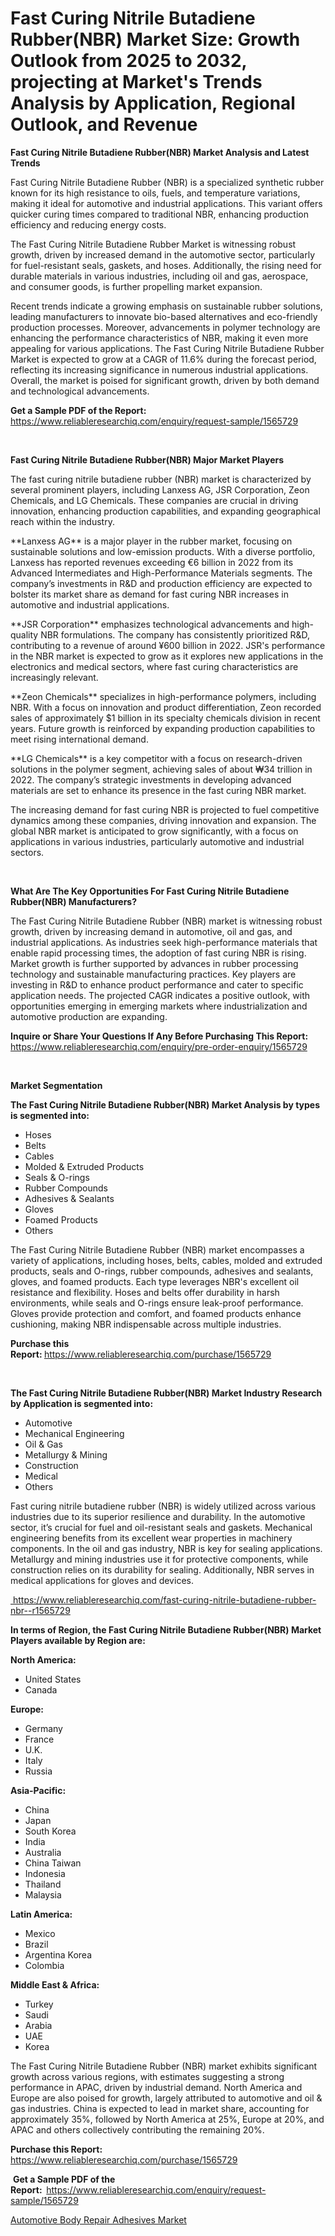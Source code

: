 <p><h1>Fast Curing Nitrile Butadiene Rubber(NBR) Market Size: Growth Outlook from 2025 to 2032, projecting at Market's Trends Analysis by Application, Regional Outlook, and Revenue</h1></p><p><strong>Fast Curing Nitrile Butadiene Rubber(NBR) Market Analysis and Latest Trends</strong></p>
<p><p>Fast Curing Nitrile Butadiene Rubber (NBR) is a specialized synthetic rubber known for its high resistance to oils, fuels, and temperature variations, making it ideal for automotive and industrial applications. This variant offers quicker curing times compared to traditional NBR, enhancing production efficiency and reducing energy costs.</p><p>The Fast Curing Nitrile Butadiene Rubber Market is witnessing robust growth, driven by increased demand in the automotive sector, particularly for fuel-resistant seals, gaskets, and hoses. Additionally, the rising need for durable materials in various industries, including oil and gas, aerospace, and consumer goods, is further propelling market expansion.</p><p>Recent trends indicate a growing emphasis on sustainable rubber solutions, leading manufacturers to innovate bio-based alternatives and eco-friendly production processes. Moreover, advancements in polymer technology are enhancing the performance characteristics of NBR, making it even more appealing for various applications. The Fast Curing Nitrile Butadiene Rubber Market is expected to grow at a CAGR of 11.6% during the forecast period, reflecting its increasing significance in numerous industrial applications. Overall, the market is poised for significant growth, driven by both demand and technological advancements.</p></p>
<p><strong>Get a Sample PDF of the Report:&nbsp;</strong> <a href="https://www.reliableresearchiq.com/enquiry/request-sample/1565729?utm_campaign=2267&utm_medium=2&utm_source=Github&utm_content=ia&utm_term=01022025&utm_id=fast-curing-nitrile-butadiene-rubbernbr">https://www.reliableresearchiq.com/enquiry/request-sample/1565729</a></p>
<p>&nbsp;</p>
<p><strong>Fast Curing Nitrile Butadiene Rubber(NBR) Major Market Players</strong></p>
<p><p>The fast curing nitrile butadiene rubber (NBR) market is characterized by several prominent players, including Lanxess AG, JSR Corporation, Zeon Chemicals, and LG Chemicals. These companies are crucial in driving innovation, enhancing production capabilities, and expanding geographical reach within the industry.</p><p>**Lanxess AG** is a major player in the rubber market, focusing on sustainable solutions and low-emission products. With a diverse portfolio, Lanxess has reported revenues exceeding €6 billion in 2022 from its Advanced Intermediates and High-Performance Materials segments. The company’s investments in R&D and production efficiency are expected to bolster its market share as demand for fast curing NBR increases in automotive and industrial applications.</p><p>**JSR Corporation** emphasizes technological advancements and high-quality NBR formulations. The company has consistently prioritized R&D, contributing to a revenue of around ¥600 billion in 2022. JSR's performance in the NBR market is expected to grow as it explores new applications in the electronics and medical sectors, where fast curing characteristics are increasingly relevant.</p><p>**Zeon Chemicals** specializes in high-performance polymers, including NBR. With a focus on innovation and product differentiation, Zeon recorded sales of approximately $1 billion in its specialty chemicals division in recent years. Future growth is reinforced by expanding production capabilities to meet rising international demand.</p><p>**LG Chemicals** is a key competitor with a focus on research-driven solutions in the polymer segment, achieving sales of about ₩34 trillion in 2022. The company’s strategic investments in developing advanced materials are set to enhance its presence in the fast curing NBR market.</p><p>The increasing demand for fast curing NBR is projected to fuel competitive dynamics among these companies, driving innovation and expansion. The global NBR market is anticipated to grow significantly, with a focus on applications in various industries, particularly automotive and industrial sectors.</p></p>
<p>&nbsp;</p>
<p><strong>What Are The Key Opportunities For Fast Curing Nitrile Butadiene Rubber(NBR) Manufacturers?</strong></p>
<p><p>The Fast Curing Nitrile Butadiene Rubber (NBR) market is witnessing robust growth, driven by increasing demand in automotive, oil and gas, and industrial applications. As industries seek high-performance materials that enable rapid processing times, the adoption of fast curing NBR is rising. Market growth is further supported by advances in rubber processing technology and sustainable manufacturing practices. Key players are investing in R&D to enhance product performance and cater to specific application needs. The projected CAGR indicates a positive outlook, with opportunities emerging in emerging markets where industrialization and automotive production are expanding.</p></p>
<p><strong>Inquire or Share Your Questions If Any Before Purchasing This Report:</strong> <a href="https://www.reliableresearchiq.com/enquiry/pre-order-enquiry/1565729?utm_campaign=2267&utm_medium=2&utm_source=Github&utm_content=ia&utm_term=01022025&utm_id=fast-curing-nitrile-butadiene-rubbernbr">https://www.reliableresearchiq.com/enquiry/pre-order-enquiry/1565729</a></p>
<p>&nbsp;</p>
<p><strong>Market Segmentation</strong></p>
<p><strong>The Fast Curing Nitrile Butadiene Rubber(NBR) Market Analysis by types is segmented into:</strong></p>
<p><ul><li>Hoses</li><li>Belts</li><li>Cables</li><li>Molded & Extruded Products</li><li>Seals & O-rings</li><li>Rubber Compounds</li><li>Adhesives & Sealants</li><li>Gloves</li><li>Foamed Products</li><li>Others</li></ul></p>
<p><p>The Fast Curing Nitrile Butadiene Rubber (NBR) market encompasses a variety of applications, including hoses, belts, cables, molded and extruded products, seals and O-rings, rubber compounds, adhesives and sealants, gloves, and foamed products. Each type leverages NBR's excellent oil resistance and flexibility. Hoses and belts offer durability in harsh environments, while seals and O-rings ensure leak-proof performance. Gloves provide protection and comfort, and foamed products enhance cushioning, making NBR indispensable across multiple industries.</p></p>
<p><strong>Purchase this Report:&nbsp;</strong><a href="https://www.reliableresearchiq.com/purchase/1565729?utm_campaign=2267&utm_medium=2&utm_source=Github&utm_content=ia&utm_term=01022025&utm_id=fast-curing-nitrile-butadiene-rubbernbr">https://www.reliableresearchiq.com/purchase/1565729</a></p>
<p>&nbsp;</p>
<p><strong>The Fast Curing Nitrile Butadiene Rubber(NBR) Market Industry Research by Application is segmented into:</strong></p>
<p><ul><li>Automotive</li><li>Mechanical Engineering</li><li>Oil & Gas</li><li>Metallurgy & Mining</li><li>Construction</li><li>Medical</li><li>Others</li></ul></p>
<p><p>Fast curing nitrile butadiene rubber (NBR) is widely utilized across various industries due to its superior resilience and durability. In the automotive sector, it’s crucial for fuel and oil-resistant seals and gaskets. Mechanical engineering benefits from its excellent wear properties in machinery components. In the oil and gas industry, NBR is key for sealing applications. Metallurgy and mining industries use it for protective components, while construction relies on its durability for sealing. Additionally, NBR serves in medical applications for gloves and devices.</p></p>
<p><a href="https://www.reliableresearchiq.com/fast-curing-nitrile-butadiene-rubber-nbr--r1565729?utm_campaign=2267&utm_medium=2&utm_source=Github&utm_content=ia&utm_term=01022025&utm_id=fast-curing-nitrile-butadiene-rubbernbr">&nbsp;https://www.reliableresearchiq.com/fast-curing-nitrile-butadiene-rubber-nbr--r1565729</a></p>
<p><strong>In terms of Region, the Fast Curing Nitrile Butadiene Rubber(NBR) Market Players available by Region are:</strong></p>
<p>
    <p> <strong> North America: </strong>
        <ul>
            <li>United States</li>
            <li>Canada</li>
        </ul>
        </p> 
    <p> <strong> Europe: </strong>
        <ul>
            <li>Germany</li>
            <li>France</li>
            <li>U.K.</li>
            <li>Italy</li>
            <li>Russia</li>
        </ul>
        </p> 
    <p> <strong> Asia-Pacific: </strong>
        <ul>
            <li>China</li>
            <li>Japan</li>
            <li>South Korea</li>
            <li>India</li>
            <li>Australia</li>
            <li>China Taiwan</li>
            <li>Indonesia</li>
            <li>Thailand</li>
            <li>Malaysia</li>
        </ul>
        </p> 
    <p> <strong> Latin America: </strong>
        <ul>
            <li>Mexico</li>
            <li>Brazil</li>
            <li>Argentina Korea</li>
            <li>Colombia</li>
        </ul>
        </p> 
    <p> <strong> Middle East & Africa: </strong>
        <ul>
            <li>Turkey</li>
            <li>Saudi</li>
            <li>Arabia</li>
            <li>UAE</li>
            <li>Korea</li>
        </ul>
    </p>
    </p>
<p><p>The Fast Curing Nitrile Butadiene Rubber (NBR) market exhibits significant growth across various regions, with estimates suggesting a strong performance in APAC, driven by industrial demand. North America and Europe are also poised for growth, largely attributed to automotive and oil & gas industries. China is expected to lead in market share, accounting for approximately 35%, followed by North America at 25%, Europe at 20%, and APAC and others collectively contributing the remaining 20%.</p></p>
<p><strong>Purchase this Report: </strong><a href="https://www.reliableresearchiq.com/purchase/1565729?utm_campaign=2267&utm_medium=2&utm_source=Github&utm_content=ia&utm_term=01022025&utm_id=fast-curing-nitrile-butadiene-rubbernbr">https://www.reliableresearchiq.com/purchase/1565729</a></p>
<p>&nbsp;<strong>Get a Sample PDF of the Report:&nbsp;&nbsp;</strong><a href="https://www.reliableresearchiq.com/enquiry/request-sample/1565729?utm_campaign=2267&utm_medium=2&utm_source=Github&utm_content=ia&utm_term=01022025&utm_id=fast-curing-nitrile-butadiene-rubbernbr">https://www.reliableresearchiq.com/enquiry/request-sample/1565729</a></p>
<p><strong></strong></p>
<p><p><a href="https://github.com/steidmindy199393/Market-Research-Report-List-1/blob/main/automotive-body-repair-adhesives-market.md?utm_campaign=2267&utm_medium=2&utm_source=Github&utm_content=ia&utm_term=01022025&utm_id=fast-curing-nitrile-butadiene-rubbernbr">Automotive Body Repair Adhesives Market</a></p></p>